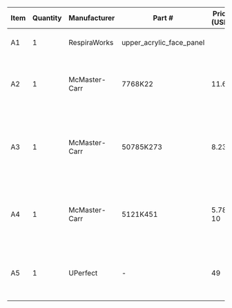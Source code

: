 | Item | Quantity | Manufacturer | Part # | Price (USD) | Sources | Notes |
|  - | - | - | - | - | - | - |
| A1 | 1 | RespiraWorks | upper_acrylic_face_panel |  | Rw | Upper acrylic face panel |
| A2 | 1 | McMaster-Carr | 7768K22 | 11.62 | C | brass threaded check valve, DUPLICATE in pneumatic assembly |
| A3 | 1 | McMaster-Carr | 50785K273 | 8.23 | C | through-wall straight connector, 1/4NPT female, DUPLICATE in pneumatic assembly |
| A4 | 1 | McMaster-Carr | 5121K451 | 5.78 / 10 | C | 1/4 NPT x 1/4" ID barbed adapter, DUPLICATE in pneumatic assembly |
| A5 | 1 | UPerfect | - | 49 | C | 7" capacitive touchscreen, DUPLICATE in electrical assembly |